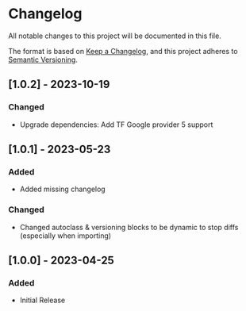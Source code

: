 # Changelog
All notable changes to this project will be documented in this file.

The format is based on [Keep a Changelog](https://keepachangelog.com/en/1.0.0/),
and this project adheres to [Semantic Versioning](https://semver.org/spec/v2.0.0.html).

## [1.0.2] - 2023-10-19
### Changed
- Upgrade dependencies: Add TF Google provider 5 support

## [1.0.1] - 2023-05-23
### Added
- Added missing changelog

### Changed
- Changed autoclass & versioning blocks to be dynamic to stop diffs (especially when importing)

## [1.0.0] - 2023-04-25
### Added
- Initial Release
